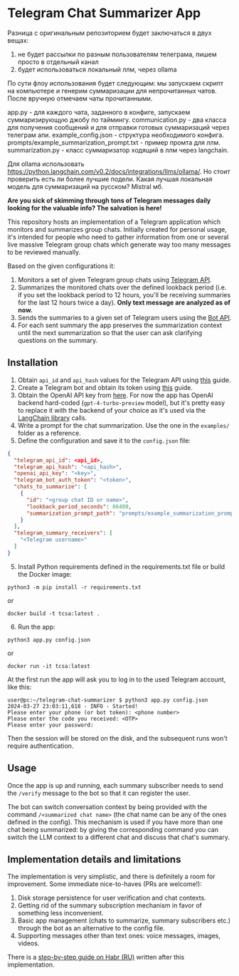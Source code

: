 # Telegram Chat Summarizer App

Разница с оригинальным репозиторием будет заключаться в двух вещах:

1) не будет рассылки по разным пользователям телеграма, пишем просто в отдельный канал
2) будет использоваться локальный ллм, через ollama

По сути флоу использования будет следующим: мы запускаем скрипт на компьютере и генерим суммаризации для непрочитанных чатов. После вручную отмечаем чаты прочитанными.

app.py - для каждого чата, заданного в конфиге, запускаем суммаризирующую джобу по таймингу.
communication.py - два класса для получения сообщений и для отправки готовых суммаризаций через телеграм апи.
example_config.json - структура необходимого конфига.
prompts/example_summarization_prompt.txt - пример промта для ллм.
summarization.py - класс суммаризатор ходящий в ллм через langchain.

Для ollama использовать https://python.langchain.com/v0.2/docs/integrations/llms/ollama/. Но стоит проверить есть ли более лучшие подели.
Какая лучшая локальная модель для суммаризаций на русском? Mistral мб.

**Are you sick of skimming through tons of Telegram messages daily looking for the valuable info? The salvation is here!**

This repository hosts an implementation of a Telegram application which monitors and summarizes group chats. Initially
created for personal usage, it's intended for people who need to gather information from one or several live massive
Telegram group chats which generate way too many messages to be reviewed manually.

Based on the given configurations it:

1. Monitors a set of given Telegram group chats using [Telegram API](https://core.telegram.org/#telegram-api).
2. Summarizes the monitored chats over the defined lookback period (i.e. if you set the lookback period to 12 hours,
   you'll be receiving summaries for the last 12 hours twice a day). **Only text message are analyzed as of now.**
3. Sends the summaries to a given set of Telegram users using the [Bot API](https://core.telegram.org/#bot-api).
4. For each sent summary the app preserves the summarization context until the next summarization so that the user can
   ask clarifying questions on the summary.

## Installation

1. Obtain `api_id` and `api_hash` values for the Telegram API
   using [this](https://core.telegram.org/api/obtaining_api_id#obtaining-api-id) guide.
2. Create a Telegram bot and obtain its token
   using [this](https://core.telegram.org/bots/tutorial#obtain-your-bot-token) guide.
3. Obtain the OpenAI API key from [here](https://platform.openai.com/api-keys). For now the app has OpenAI backend
   hard-coded (`gpt-4-turbo-preview` model), but it's pretty easy to replace it with the backend of your choice as it's
   used via the [LangChain library](https://github.com/langchain-ai/langchain) calls.
4. Write a prompt for the chat summarization. Use the one in the `examples/` folder as a reference.
5. Define the configuration and save it to the `config.json` file:

```json
{
  "telegram_api_id": <api_id>,
  "telegram_api_hash": "<api_hash>",
  "openai_api_key": "<key>",
  "telegram_bot_auth_token": "<token>",
  "chats_to_summarize": [
    {
      "id": "<group chat ID or name>",
      "lookback_period_seconds": 86400,
      "summarization_prompt_path": "prompts/example_summarization_prompt.txt"
    }
  ],
  "telegram_summary_receivers": [
    "<Telegram username>"
  ]
}
```

5. Install Python requirements defined in the requirements.txt file or build the Docker image:

```shell
python3 -m pip install -r requirements.txt
```

or

```shell
docker build -t tcsa:latest .
```

6. Run the app:

```shell
python3 app.py config.json
```

or

```shell
docker run -it tcsa:latest
```

At the first run the app will ask you to log in to the used Telegram account, like this:

```shell
user@pc:~/telegram-chat-summarizer $ python3 app.py config.json
2024-03-27 23:03:11,618 - INFO - Started!
Please enter your phone (or bot token): <phone number>
Please enter the code you received: <OTP>
Please enter your password:
```

Then the session will be stored on the disk, and the subsequent runs won't require authentication.

## Usage

Once the app is up and running, each summary subscriber needs to send the `/verify` message to the bot so that it can
register the user.

The bot can switch conversation context by being provided with the command `/<summarized chat name>` (the chat name can
be any of the ones defined in the config). This mechanism is used if you have more than one chat being summarized: by
giving the corresponding command you can switch the LLM context to a different chat and discuss that chat's summary.

## Implementation details and limitations

The implementation is very simplistic, and there is definitely a room for improvement. Some immediate nice-to-haves (PRs
are
welcome!):

1. Disk storage persistence for user verification and chat contexts.
2. Getting rid of the summary subscription mechanism in favor of something less inconvenient.
3. Basic app management (chats to summarize, summary subscribers etc.) through the bot as an alternative to the config
   file.
4. Supporting messages other than text ones: voice messages, images, videos.

There is a [step-by-step guide on Habr (RU)](https://habr.com/ru/articles/804111/) written after this implementation.
